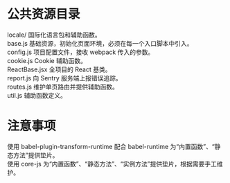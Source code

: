 # 公共资源目录

locale/ 国际化语言包和辅助函数。  
base.js 基础资源，初始化页面环境，必须在每一个入口脚本中引入。  
config.js 项目配置文件，接收 webpack 传入的参数。  
cookie.js Cookie 辅助函数。  
ReactBase.jsx 全项目的 React 基类。  
report.js 向 Sentry 服务端上报错误追踪。  
routes.js 维护单页路由并提供辅助函数。  
util.js 辅助函数定义。  

# 注意事项

使用 babel-plugin-transform-runtime 配合 babel-runtime 为“内置函数”、“静态方法”提供垫片。  
使用 core-js 为“内置函数”、“静态方法”、“实例方法”提供垫片，根据需要手工维护。  